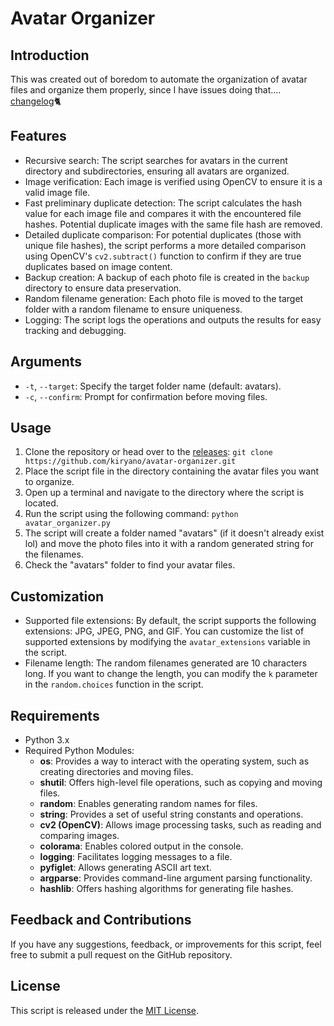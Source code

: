 # Avatar Organizer

## Introduction
This was created out of boredom to automate the organization of avatar files and organize them properly, since I have issues doing that.... [changelog](https://github.com/kiryano/avatar-organizer/blob/main/changelog.md)🐈

## Features

- Recursive search: The script searches for avatars in the current directory and subdirectories, ensuring all avatars are organized.
- Image verification: Each image is verified using OpenCV to ensure it is a valid image file.
- Fast preliminary duplicate detection: The script calculates the hash value for each image file and compares it with the encountered file hashes. Potential duplicate images with the same file hash are removed.
- Detailed duplicate comparison: For potential duplicates (those with unique file hashes), the script performs a more detailed comparison using OpenCV's `cv2.subtract()` function to confirm if they are true duplicates based on image content.
- Backup creation: A backup of each photo file is created in the `backup` directory to ensure data preservation.
- Random filename generation: Each photo file is moved to the target folder with a random filename to ensure uniqueness.
- Logging: The script logs the operations and outputs the results for easy tracking and debugging.

## Arguments

- `-t`, `--target`: Specify the target folder name (default: avatars).
- `-c`, `--confirm`: Prompt for confirmation before moving files.

## Usage
1. Clone the repository or head over to the [releases](https://github.com/kiryano/avatar-organizer/releases/tag/v1.0.0): `git clone https://github.com/kiryano/avatar-organizer.git`
2. Place the script file in the directory containing the avatar files you want to organize.
3. Open up a terminal and navigate to the directory where the script is located.
4. Run the script using the following command: `python avatar_organizer.py`
5. The script will create a folder named "avatars" (if it doesn't already exist lol) and move the photo files into it with a random generated string for the filenames.
6. Check the "avatars" folder to find your avatar files.

## Customization
- Supported file extensions: By default, the script supports the following extensions: JPG, JPEG, PNG, and GIF. You can customize the list of supported extensions by modifying the `avatar_extensions` variable in the script.
- Filename length: The random filenames generated are 10 characters long. If you want to change the length, you can modify the `k` parameter in the `random.choices` function in the script.


## Requirements
- Python 3.x
- Required Python Modules:
  - **os**: Provides a way to interact with the operating system, such as creating directories and moving files.
  - **shutil**: Offers high-level file operations, such as copying and moving files.
  - **random**: Enables generating random names for files.
  - **string**: Provides a set of useful string constants and operations.
  - **cv2 (OpenCV)**: Allows image processing tasks, such as reading and comparing images.
  - **colorama**: Enables colored output in the console.
  - **logging**: Facilitates logging messages to a file.
  - **pyfiglet**: Allows generating ASCII art text.
  - **argparse**: Provides command-line argument parsing functionality.
  - **hashlib**: Offers hashing algorithms for generating file hashes.

## Feedback and Contributions
If you have any suggestions, feedback, or improvements for this script, feel free to submit a pull request on the GitHub repository.

## License
This script is released under the [MIT License](LICENSE).
